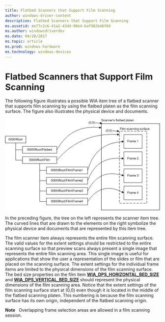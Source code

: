 ```yaml
---
title: Flatbed Scanners that Support Film Scanning
author: windows-driver-content
description: Flatbed Scanners that Support Film Scanning
ms.assetid: ee77c2c6-41a2-43dd-90e4-baf902b46f69
ms.author: windowsdriverdev
ms.date: 04/20/2017
ms.topic: article
ms.prod: windows-hardware
ms.technology: windows-devices
---
```


# Flatbed Scanners that Support Film Scanning





The following figure illustrates a possible WIA item tree of a flatbed scanner that supports film scanning by using the flatbed platen as the film scanning surface. The figure also illustrates the physical device and documents.

![diagram illustrating the item tree of a flatbed film scanner with platen-only scanning](images/art-flatbed-film.png)

In the preceding figure, the tree on the left represents the scanner item tree. The curved lines that are drawn to the elements on the right symbolize the physical device and documents that are represented by this item tree.

The film scanner item always represents the entire film scanning surface. The valid values for the extent settings should be restricted to the entire scanning surface so that preview scans always present a single image that represents the entire film scanning area. This single image is useful for applications that show the user a representation of the slides or film that are placed on the scanning surface. The extent settings for the individual frame items are limited to the physical dimensions of the film scanning surface. The bed size properties on the film item [**WIA\_DPS\_HORIZONTAL\_BED\_SIZE**](https://msdn.microsoft.com/library/windows/hardware/ff551399) and [**WIA\_DPS\_VERTICAL\_BED\_SIZE**](https://msdn.microsoft.com/library/windows/hardware/ff551445) should represent the physical dimensions of the film scanning area. Notice that the extent settings of the film scanning surface start at (0,0) even though it is located in the middle of the flatbed scanning platen. This numbering is because the film scanning surface has its own origin, independent of the flatbed scanning origin.

**Note**   Overlapping frame selection areas are allowed in a film scanning session.

 

 

 




